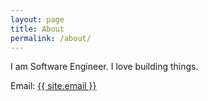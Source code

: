 ```yaml
---
layout: page
title: About
permalink: /about/
---
```


I am Software Engineer. I love building things.

Email: <a href="mailto:{{ site.email }}">{{ site.email }}</a>

